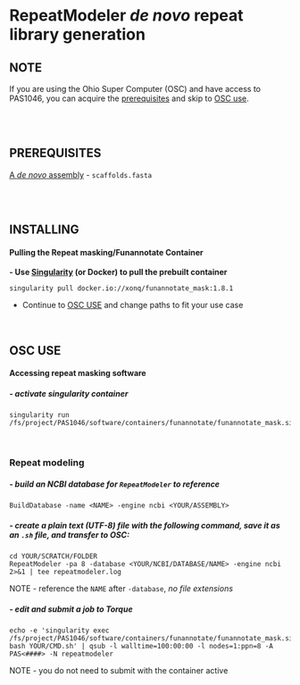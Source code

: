 # RepeatModeler *de novo* repeat library generation

## NOTE
If you are using the Ohio Super Computer (OSC) and have access to PAS1046, you can acquire the [prerequisites](https://gitlab.com/xonq/tutorials/-/blob/master/repeatmodeler.md#prerequisites) and skip to [OSC use](https://gitlab.com/xonq/tutorials/-/blob/master/repeatmodeler.md#osc-use).

<br /><br />

## PREREQUISITES
[A *de novo* assembly](https://gitlab.com/xonq/tutorials/-/blob/master/assembly.md) - `scaffolds.fasta`

<br /><br />

## INSTALLING
#### Pulling the Repeat masking/Funannotate Container
 
**- Use [Singularity](https://gitlab.com/xonq/tutorials/-/blog/master/containers.md) (or Docker) to pull the prebuilt container**
```
singularity pull docker.io://xonq/funannotate_mask:1.8.1
```

- Continue to [OSC USE](https://gitlab.com/xonq/tutorials/-/blob/master/repeatmodeler.md#osc-use) and change paths to fit your use case

<br />

## OSC USE
#### Accessing repeat masking software
##### - activate singularity container
```
singularity run /fs/project/PAS1046/software/containers/funannotate/funannotate_mask.sif
```

<br />

### Repeat modeling
##### - build an NCBI database for `RepeatModeler` to reference
```
BuildDatabase -name <NAME> -engine ncbi <YOUR/ASSEMBLY>
```

##### - create a plain text (UTF-8) file with the following command, save it as an `.sh` file, and transfer to OSC:

```
cd YOUR/SCRATCH/FOLDER
RepeatModeler -pa 8 -database <YOUR/NCBI/DATABASE/NAME> -engine ncbi 2>&1 | tee repeatmodeler.log
```
NOTE - reference the `NAME` after `-database`, *no file extensions*

##### - edit and submit a job to Torque
```
echo -e 'singularity exec /fs/project/PAS1046/software/containers/funannotate/funannotate_mask.sif bash YOUR/CMD.sh' | qsub -l walltime=100:00:00 -l nodes=1:ppn=8 -A PAS<####> -N repeatmodeler
```
NOTE - you do not need to submit with the container active
